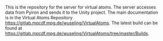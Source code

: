 This is the repository for the server for virtual atoms. The server accesses data from Pyiron and sends it to the Unity project.
The main documentation is in the Virtual Atoms Repository https://gitlab.mpcdf.mpg.de/wuseling/VirtualAtoms.
The latest build can be found at https://gitlab.mpcdf.mpg.de/wuseling/VirtualAtoms/tree/master/Builds.